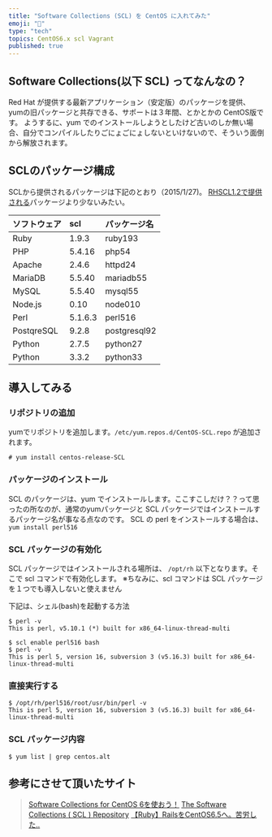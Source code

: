 ```yaml
---
title: "Software Collections (SCL) を CentOS に入れてみた"
emoji: "📝"
type: "tech"
topics: CentOS6.x scl Vagrant
published: true
---
```


## Software Collections(以下 SCL) ってなんなの？
Red Hat が提供する最新アプリケーション（安定版）のパッケージを提供、yumの旧パッケージと共存できる、サポートは３年間、とかとかの CentOS版です。
ようするに、yum でのインストールしようとしたけど古いのしか無い場合、自分でコンパイルしたりごにょごにょしないといけないので、そういう面倒から解放されます。

## SCLのパッケージ構成
SCLから提供されるパッケージは下記のとおり（2015/1/27)。
[RHSCL1.2で提供される](http://www.slideshare.net/moriwaka/red-hat-software-collections)パッケージより少ないみたい。

| ソフトウェア | scl | パッケージ名 |
|:-----------|:----------|:----------|
|Ruby        |1.9.3 |ruby193 | 
|PHP         |5.4.16 |php54
|Apache      |2.4.6 |httpd24  |
|MariaDB     |5.5.40  |mariadb55 |
|MySQL       |5.5.40  |mysql55 |
|Node.js     |0.10    |node010 |
|Perl        |5.1.6.3  |perl516 |
|PostqreSQL  |9.2.8   |postgresql92 | 
|Python      |2.7.5   |python27 |
|Python      |3.3.2   |python33 |

## 導入してみる
### リポジトリの追加
yumでリポジトリを追加します。```/etc/yum.repos.d/CentOS-SCL.repo``` が追加されます。

```
# yum install centos-release-SCL
```

### パッケージのインストール
SCL のパッケージは、yum でインストールします。ここすこしだけ？？って思ったの所なのが、通常のyumパッケージと SCL パッケージではインストールするパッケージ名が事なる点なのです。
SCL の perl をインストールする場合は、 ```yum install perl516```

### SCL パッケージの有効化
SCL パッケージではインストールされる場所は、 ```/opt/rh``` 以下となります。そこで scl コマンドで有効化します。
※ちなみに、scl コマンドは SCL パッケージを１つでも導入しないと使えません

下記は、シェル(bash)を起動する方法

```
$ perl -v
This is perl, v5.10.1 (*) built for x86_64-linux-thread-multi

$ scl enable perl516 bash
$ perl -v
This is perl 5, version 16, subversion 3 (v5.16.3) built for x86_64-linux-thread-multi
```

### 直接実行する

```
$ /opt/rh/perl516/root/usr/bin/perl -v
This is perl 5, version 16, subversion 3 (v5.16.3) built for x86_64-linux-thread-multi
```

### SCL パッケージ内容

```
$ yum list | grep centos.alt
```

## 参考にさせて頂いたサイト
> [Software Collections for CentOS 6を使おう！](http://www.idcf.jp/blog/cloud/software-collections-for-centos-6/)
> [The Software Collections ( SCL ) Repository](http://wiki.centos.org/AdditionalResources/Repositories/SCL)
> [【Ruby】RailsをCentOS6.5へ。苦労した..](http://www.fwoabw.info/entry/2015/01/19/155833)




